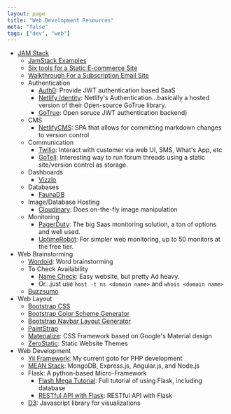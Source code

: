 ```yaml
---
layout: page
title: "Web Development Resources"
meta: "false"
tags: ["dev", "web"]
---
```


* [JAM Stack](https://www.jamstack.org)
  * [JamStack Examples](https://jamstack.org/examples/)
  * [Six tools for a Static E-commerce Site](https://www.netlify.com/blog/2015/08/25/a-great-fast-static-e-commerce-experience-with-6-easy-tools/)
  * [Walkthrough For a Subscription Email Site](https://trolley.link/2019/03/03/paid-email-newsletter.html)
  * Authentication
    * [Auth0](https://auth0.com/): Provide JWT authentication based SaaS
    * [Netlify Identity](https://www.netlify.com/docs/identity/): Netlify's Authentication...basically a hosted version of their Open-source GoTrue library.
    * [GoTrue](https://github.com/netlify/gotrue): Open soruce JWT authentication backend)
  * CMS
    * [NetlifyCMS](https://github.com/netlify/netlify-cms): SPA that allows for committing markdown changes to version control
  * Communication
    * [Twilio](https://www.twilio.com/): Interact with customer via web UI, SMS, What's App, etc
    * [GoTell](https://github.com/netlify/gotell): Interesting way to run forum threads using a static site/version control as storage.
  * Dashboards
    * [Vizzlo](https://vizzlo.com/)    
  * Databases
    * [FaunaDB](https://fauna.com/)
  * Image/Database Hosting
    * [Cloudinary](https://cloudinary.com/): Does on-the-fly image manipulation
  * Monitoring
    * [PagerDuty](https://www.pagerduty.com/): The big Saas monitoring solution, a ton of options and well used.
    * [UptimeRobot](https://uptimerobot.com/): For simpler web monitoring, up to 50 monitors at the free tier.
* Web Brainstorming
    * [Wordoid](https://wordoid.com/): Word brainstorming
    * To Check Availability
      * [Name Check](https://namechk.com/): Easy website, but pretty Ad heavy.
      * Or...just use `host -t ns <domain name>` and `whois <domain name>` 
    * [Buzzsumo](https://app.buzzsumo.com)
* Web Layout
    * [Bootstrap CSS](http://getbootstrap.com/css/)
    * [Bootstrap Color Scheme Generator](http://www.lavishbootstrap.com/)
    * [Bootstrap Navbar Layout Generator](http://twbscolor.smarchal.com/)
    * [PaintStrap](http://paintstrap.com/)
    * [Materialize](http://materializecss.com/): CSS Framework based on Google's Material design
    * [ZeroStatic](https://www.zerostatic.io): Static Website Themes
* Web Development
    * [Yii Framework](http://www.yiiframework.com/): My current goto for PHP development
    * [MEAN Stack](http://mean.io/#!/): MongoDB, Express.js, Angular.js, and Node.js
    * Flask: A python-based Micro-Framework
      * [Flash Mega Tutorial](http://blog.miguelgrinberg.com/post/the-flask-mega-tutorial-part-i-hello-world): Full tutorial of using Flask, including database
      * [RESTful API with Flask](http://blog.miguelgrinberg.com/post/designing-a-restful-api-with-python-and-flask): RESTful API with Flask
    * [D3](https://github.com/mbostock/d3/wiki/Gallery):  Javascript library for visualizations 